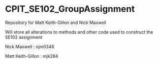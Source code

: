 CPIT_SE102_GroupAssignment
==========================

Repository for Matt Keith-Gillon and Nick Maxwell

Will store all alterations to methods and other code used to construct the SE102 assignment


Nick Maxwell : njm0348

Matt Keith-Gillon : mjk284

